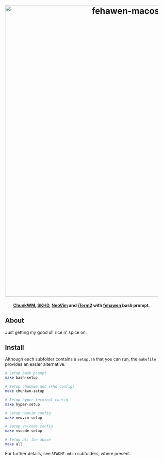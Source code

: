 <h1 align="center">
	<a href="https://github.com/fehawen/dotfiles">
		<img alt="fehawen-macos-rice-dotfiles" src="https://user-images.githubusercontent.com/36552788/51809206-7f740d80-229e-11e9-8f3b-e6d32df83cb4.png" width="960">
	</a>
	<br>
</h1>

<h4 align="center">
<a href="https://github.com/koekeishiya/chunkwm" target="_blank">ChunkWM</a>, <a href="https://github.com/koekeishiya/skhd" target="_blank">SKHD</a>, <a href="https://github.com/neovim/neovim" target="_blank">NeoVim</a> and <a href="https://www.iterm2.com/" target="_blank">iTerm2</a> with <a href="https://github.com/fehawen/dotfiles/tree/master/bash_prompt" target="_blank">fehawen</a> bash prompt.
</h4>

## About

Just getting my good ol' rice n' spice on.

## Install

Although each subfolder contains a `setup.sh` that you can run, the `makefile` provides an easier alternative.

```bash
# Setup bash prompt
make bash-setup

# Setup chunkwm and skhd configs
make chunkwm-setup

# Setup hyper terminal config
make hyper-setup

# Setup neovim config
make neovim-setup

# Setup vs-code config
make vscode-setup

# Setup all the above
make all
```

For further details, see `README.md` in subfolders, where present.
